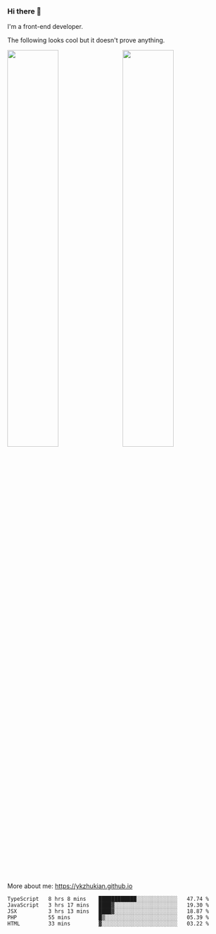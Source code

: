 ### Hi there 👋

I'm a front-end developer.

The following looks cool but it doesn't prove anything.

[<img align="right" width="48%" src="https://github-readme-stats.vercel.app/api?username=ykzhukian&show_icons=true&theme=dracula">](https://github.com/anuraghazra/github-readme-stats)

[<img width="48%" src="https://github-readme-stats.vercel.app/api/top-langs/?username=ykzhukian&layout=compact&theme=dracula">](https://github.com/anuraghazra/github-readme-stats)

More about me: 
https://ykzhukian.github.io

<!--START_SECTION:waka-->
```text
TypeScript   8 hrs 8 mins    ████████████░░░░░░░░░░░░░   47.74 % 
JavaScript   3 hrs 17 mins   ████▓░░░░░░░░░░░░░░░░░░░░   19.30 % 
JSX          3 hrs 13 mins   ████▓░░░░░░░░░░░░░░░░░░░░   18.87 % 
PHP          55 mins         █▒░░░░░░░░░░░░░░░░░░░░░░░   05.39 % 
HTML         33 mins         ▓░░░░░░░░░░░░░░░░░░░░░░░░   03.22 % 
```
<!--END_SECTION:waka-->

